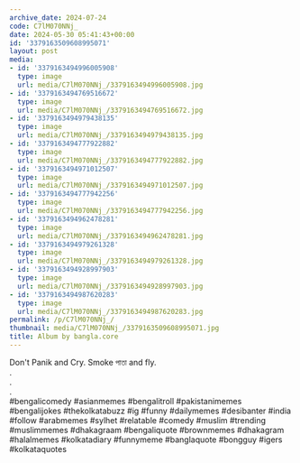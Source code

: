 ```yaml
---
archive_date: 2024-07-24
code: C7lM070NNj_
date: 2024-05-30 05:41:43+00:00
id: '3379163509608995071'
layout: post
media:
- id: '3379163494996005908'
  type: image
  url: media/C7lM070NNj_/3379163494996005908.jpg
- id: '3379163494769516672'
  type: image
  url: media/C7lM070NNj_/3379163494769516672.jpg
- id: '3379163494979438135'
  type: image
  url: media/C7lM070NNj_/3379163494979438135.jpg
- id: '3379163494777922882'
  type: image
  url: media/C7lM070NNj_/3379163494777922882.jpg
- id: '3379163494971012507'
  type: image
  url: media/C7lM070NNj_/3379163494971012507.jpg
- id: '3379163494777942256'
  type: image
  url: media/C7lM070NNj_/3379163494777942256.jpg
- id: '3379163494962478281'
  type: image
  url: media/C7lM070NNj_/3379163494962478281.jpg
- id: '3379163494979261328'
  type: image
  url: media/C7lM070NNj_/3379163494979261328.jpg
- id: '3379163494928997903'
  type: image
  url: media/C7lM070NNj_/3379163494928997903.jpg
- id: '3379163494987620283'
  type: image
  url: media/C7lM070NNj_/3379163494987620283.jpg
permalink: /p/C7lM070NNj_/
thumbnail: media/C7lM070NNj_/3379163509608995071.jpg
title: Album by bangla.core
---
```


Don't Panik and Cry. Smoke পাতা and fly.  
.  
.  
.  
#bengalicomedy #asianmemes #bengalitroll #pakistanimemes #bengalijokes #thekolkatabuzz #ig #funny #dailymemes #desibanter #india #follow #arabmemes #sylhet #relatable #comedy #muslim #trending #muslimmemes #dhakagraam #bengaliquote #brownmemes #dhakagram #halalmemes #kolkatadiary #funnymeme #banglaquote #bongguy #igers #kolkataquotes